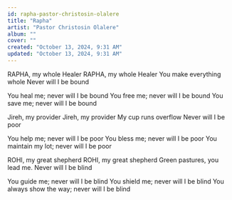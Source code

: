 ```yaml
---
id: rapha-pastor-christosin-olalere
title: "Rapha"
artist: "Pastor Christosin Olalere"
album: ""
cover: ""
created: "October 13, 2024, 9:31 AM"
updated: "October 13, 2024, 9:31 AM"
---
```


RAPHA, my whole Healer
RAPHA, my whole Healer
You make everything whole
Never will I be bound

You heal me; never will I be bound
You free me; never will I be bound
You save me; never will I be bound

Jireh, my provider
Jireh, my provider
My cup runs overflow
Never will I be poor

You help me; never will I be poor
You bless me; never will I be poor
You maintain my lot; never will I be poor

ROHI, my great shepherd
ROHI, my great shepherd
Green pastures, you lead me.
Never will I be blind

You guide me; never will I be blind
You shield me; never will I be blind
You always show the way; never will I be blind